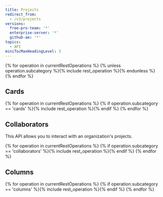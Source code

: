 ```yaml
---
title: Projects
redirect_from:
  - /v3/projects
versions:
  free-pro-team: '*'
  enterprise-server: '*'
  github-ae: '*'
topics:
  - API
miniTocMaxHeadingLevel: 3
---
```


{% for operation in currentRestOperations %}
  {% unless operation.subcategory %}{% include rest_operation %}{% endunless %}
{% endfor %}

## Cards

{% for operation in currentRestOperations %}
  {% if operation.subcategory == 'cards' %}{% include rest_operation %}{% endif %}
{% endfor %}

## Collaborators

This API allows you to interact with an organization's projects.

{% for operation in currentRestOperations %}
  {% if operation.subcategory == 'collaborators' %}{% include rest_operation %}{% endif %}
{% endfor %}

## Columns

{% for operation in currentRestOperations %}
  {% if operation.subcategory == 'columns' %}{% include rest_operation %}{% endif %}
{% endfor %}
